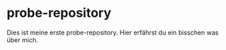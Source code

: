 # probe-repository
Dies ist meine erste probe-repository. Hier erfährst du ein bisschen was über mich.
